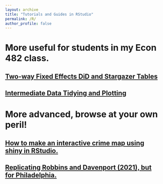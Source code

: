 ```yaml
---
layout: archive
title: "Tutorials and Guides in RStudio"
permalink: /R/
author_profile: false
---
```


# More useful for students in my Econ 482 class.

## [Two-way Fixed Effects DiD and Stargazer Tables](https://alexmarsella.github.io/R/felm_stargazer/) 
## [Intermediate Data Tidying and Plotting](https://alexmarsella.github.io/R/phillyDA/) 


# More advanced, browse at your own peril!

## [How to make an interactive crime map using shiny in RStudio.](https://alexmarsella.github.io/R/shinymaptutorial/) 
## [Replicating Robbins and Davenport (2021), but for Philadelphia.](https://alexmarsella.github.io/R/microsynth/) 


